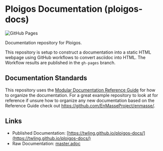 # Ploigos Documentation (ploigos-docs)

![GitHub Pages](https://github.com/twling/ploigos-docs/workflows/GitHub%20Pages/badge.svg?branch=master&event=push)

Documentation repository for Ploigos.

This repository is setup to construct a documentation into a static HTML webpage using GitHub workflows to convert asciidoc into HTML.
The Workflow results are published in the `gh-pages` branch.

## Documentation Standards

This repository uses the [Modular Documentation Reference Guide](https://redhat-documentation.github.io/modular-docs/) for how to organize the documentation. For a great example repository to look at for reference if unsure how to organize any new documentation based on the Reference Guide check out https://github.com/EnMasseProject/enmasse/.

## Links
* Published Documentation: [https://twling.github.io/ploigos-docs/](https://twling.github.io/ploigos-docs/)
* Raw Documentation: [master.adoc](master.adoc)

